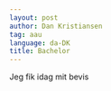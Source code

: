 ```yaml
---
layout: post
author: Dan Kristiansen
tag: aau
language: da-DK
title: Bachelor
---
```

Jeg fik idag mit bevis